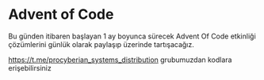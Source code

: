 # Advent of Code 

Bu günden itibaren başlayan 1 ay boyunca sürecek Advent Of Code etkinliği çözümlerini günlük olarak paylaşıp üzerinde tartışacağız.

https://t.me/procyberian_systems_distribution grubumuzdan kodlara erişebilirsiniz

